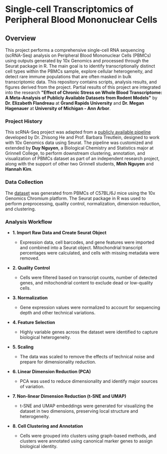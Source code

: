 # Single-cell Transcriptomics of Peripheral Blood Mononuclear Cells 

## Overview

This project performs a comprehensive single-cell RNA sequencing (scRNA-Seq) analysis on Peripheral Blood Mononuclear Cells (PBMCs) using outputs generated by 10x Genomics and processed through the Seurat package in R. The main goal is to identify transcriptionally distinct cell types within the PBMCs sample, explore cellular heterogeneity, and detect rare immune populations that are often masked in bulk transcriptomic data. This repository contains scripts, analysis results, and figures derived from the project. Partial results of this project are integrated into the research **"Effect of Chronic Stress on Whole Blood Transcriptome: A Meta-Analysis of Publicly Available Datasets from Rodent Models"** by **Dr. Elizabeth Flandreau** at **Grand Rapids University** and **Dr. Megan Hagenauer** at **University of Michigan - Ann Arbor**.

### Project History 

This scRNA-Seq project was adapted from a [publicly available pipeline](https://github.com/quadbio/scRNAseq_analysis_vignette) developed by Dr. Zhisong He and Prof. Barbara Treutlein, designed to work with 10x Genomics data using Seurat. The pipeline was customized and extended by **Duy Nguyen**, a Biological Chemistry and Statistics major at Grinnell College, to perform downstream clustering, annotation, and visualization of PBMCs dataset as part of an independent research project, along with the support of other two Grinnell students, **Minh Nguyen** and **Hannah Kim**.

### Data Collection

The [dataset](https://www.10xgenomics.com/datasets/5k_Mouse_PBMCs_5p_gem-x) was generated from PBMCs of C57BL/6J mice using the 10x Genomics Chromium platform. The Seurat package in R was used to perform preprocessing, quality control, normalization, dimension reduction, and clustering.

### Analysis Workflow 

- **1. Import Raw Data and Create Seurat Object**
  
  - Expression data, cell barcodes, and gene features were imported and combined into a Seurat object. Mitochondrial transcript percentages were calculated, and cells with missing metadata were removed.

- **2. Quality Control**
  
  - Cells were filtered based on transcript counts, number of detected genes, and mitochondrial content to exclude dead or low-quality cells.

- **3. Normalization**
  
  - Gene expression values were normalized to account for sequencing depth and other technical variations.

- **4. Feature Selection**
  
  - Highly variable genes across the dataset were identified to capture biological heterogeneity.

- **5. Scaling**
  
  - The data was scaled to remove the effects of technical noise and prepare for dimensionality reduction.

- **6. Linear Dimension Reduction (PCA)**
  
  - PCA was used to reduce dimensionality and identify major sources of variation.

- **7. Non-linear Dimension Reduction (t-SNE and UMAP)**
  
  - t-SNE and UMAP embeddings were generated for visualizing the dataset in two dimensions, preserving local structure and heterogeneity.

- **8. Cell Clustering and Annotation**
  
  - Cells were grouped into clusters using graph-based methods, and clusters were annotated using canonical marker genes to assign biological identity.
  

